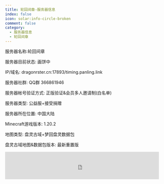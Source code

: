 ```yaml
---
title: 轮回间章-服务器信息
index: false
icon: solar:info-circle-broken
comment: false
category:
  - 服务器信息
  - 轮回间章
---
```


 服务器名称:轮回间章

服务器目前状态: 画饼中

IP/域名: dragonrster.cn:17893/timing.panling.link

服务器社群: QQ群 366861946

服务器帐号验证方式: 正版验证&会员多人邀请制(白名单)

服务器类型: 公益服+接受捐赠

服务器所在位置: 中国大陆



Minecraft游戏版本: 1.20.2

地图类型: 盘灵古域+梦回盘灵数据包

盘灵古域地图&数据包版本: 最新重置版

<iframe style="width:728px;height:90px;max-width:100%;border:none;display:block;margin:auto" src="https://namemc.com/server/dragonrster.cn:17893/embed" width="728" height="90"></iframe>